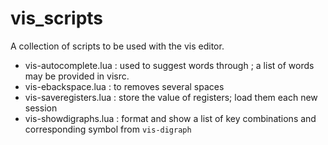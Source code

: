 # vis_scripts

A collection of scripts to be used with the vis editor.

- vis-autocomplete.lua : used to suggest words through <S-tab>; a list of words may be provided in visrc.
- vis-ebackspace.lua : to removes several spaces
- vis-saveregisters.lua : store the value of registers; load them each new session
- vis-showdigraphs.lua : format and show a list of key combinations and corresponding symbol from `vis-digraph`

